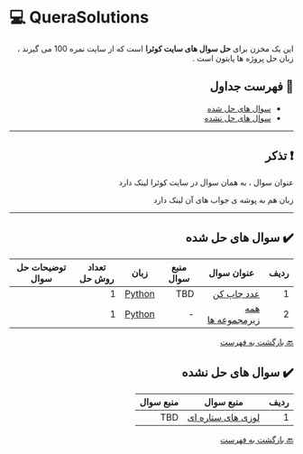 # :computer: QueraSolutions

<div dir="rtl">

این یک مخزن برای **حل سوال های سایت کوئرا** است که از سایت نمره 100 می گیرند ، زبان حل پروژه ها
پایتون است .

## :mag_right: فهرست جداول

* [سوال های حل شده](#heavy_check_mark-سوال-های-حل-شده)
* [سوال های حل نشده](#heavy_check_mark-سوال-های-حل-نشده)

***

## :exclamation: تذکر


عنوان سوال ، به همان سوال در سایت کوئرا لینک دارد

زبان هم به پوشه ی جواب های آن لینک دارد

***

## :heavy_check_mark: سوال های حل شده

 
ردیف | عنوان سوال | منبع سوال | زبان | تعداد روش حل | توضیحات حل سوال
 --- | --- | --- | --- | --- | --- 
 1 | [عدد چاپ کن](https://b2n.ir/badihi-quera) | TBD | [Python](https://b2n.ir/adadchap) | 1 |
 2 | [همه زیرمجموعه ها](https://quera.org/problemset/12912/) | - | [Python](https://b2n.ir/hamezirmajmuii) | 1 |

 
 [:back: بازگشت به فهرست](#mag_right-فهرست-جداول)

## :heavy_check_mark: سوال های حل نشده

ردیف | منبع سوال | منبع سوال 
 --- | --- | --- 
1 | [لوزی های ستاره ای](https://b2n.ir/badihi-quera) | TBD | [Python](https://b2n.ir/adadchap) | 1 |

 
 [:back: بازگشت به فهرست](#mag_right-فهرست-جداول)
